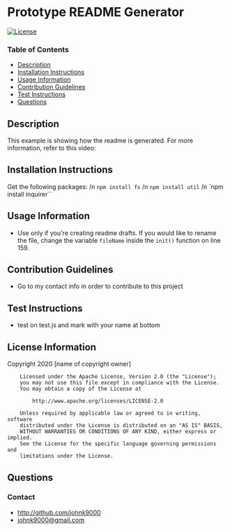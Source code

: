# Prototype README Generator 
[![License](https://img.shields.io/badge/License-Apache%202.0-blue.svg)](https://opensource.org/licenses/Apache-2.0)
### Table of Contents
  * [Description](#description)
  * [Installation Instructions](#installation-instructions)
  * [Usage Information](#usage-information)
  * [Contribution Guidelines](#contribution-guidelines)
  * [Test Instructions](#test-instructions)
  * [Questions](#Questions)

 ## Description 
This example is showing how the readme is generated.  For more information, refer to this video: 
 ## Installation Instructions 
Get the following packages: /n `npm install fs` /n `npm install util` /n `npm install inquirer``
 ## Usage Information 
* Use only if you're creating readme drafts.  If you would like to rename the file, change the variable `fileName` inside the `init()` function on line 159.
 ## Contribution Guidelines 
* Go to my contact info in order to contribute to this project
 ## Test Instructions 
* test on test.js and mark with your name at bottom

## License Information
Copyright 2020 [name of copyright owner]

        Licensed under the Apache License, Version 2.0 (the "License");
        you may not use this file except in compliance with the License.
        You may obtain a copy of the License at
     
            http://www.apache.org/licenses/LICENSE-2.0
     
        Unless required by applicable law or agreed to in writing, software
        distributed under the License is distributed on an "AS IS" BASIS,
        WITHOUT WARRANTIES OR CONDITIONS OF ANY KIND, either express or implied.
        See the License for the specific language governing permissions and
        limitations under the License.
## Questions
### Contact
* http://github.com/johnk9000
* johnk9000@gmail.com
